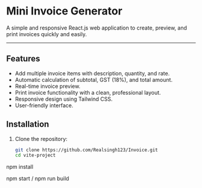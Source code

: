 # Mini Invoice Generator

A simple and responsive React.js web application to create, preview, and print invoices quickly and easily.

---

## Features

- Add multiple invoice items with description, quantity, and rate.
- Automatic calculation of subtotal, GST (18%), and total amount.
- Real-time invoice preview.
- Print invoice functionality with a clean, professional layout.
- Responsive design using Tailwind CSS.
- User-friendly interface.


## Installation

1. Clone the repository:

   ```bash
   git clone https://github.com/Realsingh123/Invoice.git
   cd vite-project

npm install

npm start / npm run build